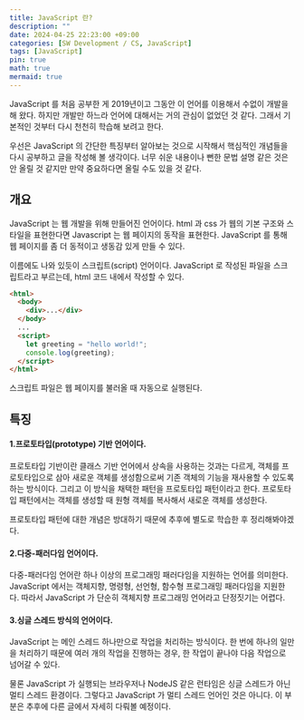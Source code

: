 ```yaml
---
title: JavaScript 란?
description: ""
date: 2024-04-25 22:23:00 +09:00
categories: [SW Development / CS, JavaScript]
tags: [JavaScript]
pin: true
math: true
mermaid: true
---
```


JavaScript 를 처음 공부한 게 2019년이고 그동안 이 언어를 이용해서 수없이 개발을 해 왔다. 하지만 개발만 하느라 언어에 대해서는 거의 관심이 없었던 것 같다. 그래서 기본적인 것부터 다시 천천히 학습해 보려고 한다.

우선은 JavaScript 의 간단한 특징부터 알아보는 것으로 시작해서 핵심적인 개념들을 다시 공부하고 글을 작성해 볼 생각이다. 너무 쉬운 내용이나 뻔한 문법 설명 같은 것은 안 올릴 것 같지만 만약 중요하다면 올릴 수도 있을 것 같다.

## **개요**

JavaScript 는 웹 개발을 위해 만들어진 언어이다. html 과 css 가 웹의 기본 구조와 스타일을 표현한다면 Javascript 는 웹 페이지의 동작을 표현한다.
JavaScript 를 통해 웹 페이지를 좀 더 동적이고 생동감 있게 만들 수 있다.

이름에도 나와 있듯이 스크립트(script) 언어이다. JavaScript 로 작성된 파일을 스크립트라고 부르는데, html 코드 내에서 작성할 수 있다.

```html
<html>
  <body>
    <div>...</div>
  </body>
  ...
  <script>
    let greeting = "hello world!";
    console.log(greeting);
  </script>
</html>
```

스크립트 파일은 웹 페이지를 불러올 때 자동으로 실행된다.

## **특징**

#### **1.프로토타입(prototype) 기반 언어이다.**

프로토타입 기반이란 클래스 기반 언어에서 상속을 사용하는 것과는 다르게, 객체를 프로토타입으로 삼아 새로운 객체를 생성함으로써 기존 객체의 기능을 재사용할 수 있도록 하는 방식이다. 그리고 이 방식을 채택한 패턴을 프로토타입 패턴이라고 한다. 프로토타입 패턴에서는 객체를 생성할 때 원형 객체를 복사해서 새로운 객체를 생성한다.

프로토타입 패턴에 대한 개념은 방대하기 때문에 추후에 별도로 학습한 후 정리해봐야겠다.

#### **2.다중-패러다임 언어이다.**

다중-패러다임 언어란 하나 이상의 프로그래밍 패러다임을 지원하는 언어를 의미한다. JavaScript 에서는 객체지향, 명령형, 선언형, 함수형 프로그래밍 패러다임을 지원한다.
따라서 JavaScript 가 단순히 객체지향 프로그래밍 언어라고 단정짓기는 어렵다.

#### **3.싱글 스레드 방식의 언어이다.**

JavaScript 는 메인 스레드 하나만으로 작업을 처리하는 방식이다. 한 번에 하나의 일만을 처리하기 때문에 여러 개의 작업을 진행하는 경우, 한 작업이 끝나야 다음 작업으로 넘어갈 수 있다.

물론 JavaScript 가 실행되는 브라우저나 NodeJS 같은 런타임은 싱글 스레드가 아닌 멀티 스레드 환경이다. 그렇다고 JavaScript 가 멀티 스레드 언어인 것은 아니다. 이 부분은 추후에 다른 글에서 자세히 다뤄볼 예정이다.
